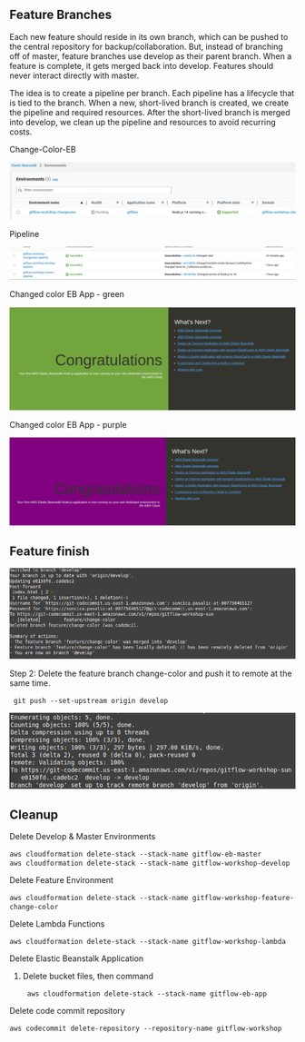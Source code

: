 ## Feature Branches

Each new feature should reside in its own branch, which can be pushed to the central repository for backup/collaboration. But, instead of branching off of master, feature branches use develop as their parent branch. When a feature is complete, it gets merged back into develop. Features should never interact directly with master.

The idea is to create a pipeline per branch. Each pipeline has a lifecycle that is tied to the branch. When a new, short-lived branch is created, we create the pipeline and required resources. After the short-lived branch is merged into develop, we clean up the pipeline and resources to avoid recurring costs.

Change-Color-EB

![change-color-eb](img/change-color-eb.png)


Pipeline 

![changed-color-pipeline](img/gitflow-chnaged-color-pipelines.png)

Changed color EB App - green

![changed-color-eb](img/changed-color-eb.png)

Changed color EB App - purple

![color-purple-app-eb](img/develop-branch-gitworkflow-purple.png)


## Feature finish

![gitflow-feautre](img/DELETED-branch.png)

Step 2: Delete the feature branch change-color and push it to remote at the same time.

     git push --set-upstream origin develop

![delete-branch](img/Delete%20the%20feature%20branch%20change-color.jpg)

## Cleanup

Delete Develop & Master Environments

    aws cloudformation delete-stack --stack-name gitflow-eb-master
    aws cloudformation delete-stack --stack-name gitflow-workshop-develop

Delete Feature Environment

    aws cloudformation delete-stack --stack-name gitflow-workshop-feature-change-color

Delete Lambda Functions

    aws cloudformation delete-stack --stack-name gitflow-workshop-lambda

Delete Elastic Beanstalk Application

1. Delete bucket files, then command 

        aws cloudformation delete-stack --stack-name gitflow-eb-app

Delete code commit repository

    aws codecommit delete-repository --repository-name gitflow-workshop
